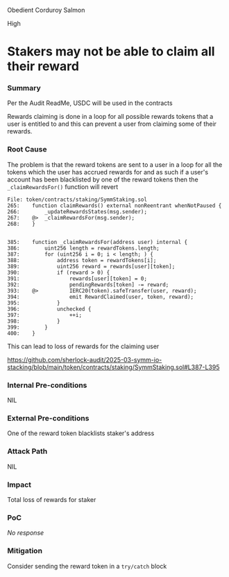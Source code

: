 Obedient Corduroy Salmon

High

# Stakers may not be able to claim all their reward

### Summary

Per the Audit ReadMe, USDC will be used in the contracts

Rewards claiming is done in a loop for all possible rewards tokens that a user is entitled to and this can prevent a user from claiming some of their rewards.

### Root Cause

The problem is that the reward tokens are sent to a user in a loop for all the tokens which the user has accrued rewards for and as such if a user's account has been blacklisted by one of the reward tokens then the `_claimRewardsFor()` function will revert

```solidity
File: token/contracts/staking/SymmStaking.sol
265: 	function claimRewards() external nonReentrant whenNotPaused {
266: 		_updateRewardsStates(msg.sender);
267: 	@>	_claimRewardsFor(msg.sender);
268: 	}


385: 	function _claimRewardsFor(address user) internal {
386: 		uint256 length = rewardTokens.length;
387: 		for (uint256 i = 0; i < length; ) {
388: 			address token = rewardTokens[i];
389: 			uint256 reward = rewards[user][token];
390: 			if (reward > 0) {
391: 				rewards[user][token] = 0;
392: 				pendingRewards[token] -= reward;
393: 	@>			IERC20(token).safeTransfer(user, reward);
394: 				emit RewardClaimed(user, token, reward);
395: 			}
396: 			unchecked {
397: 				++i;
398: 			}
399: 		}
400: 	}

```

This can lead to loss of rewards for the claiming user


https://github.com/sherlock-audit/2025-03-symm-io-stacking/blob/main/token/contracts/staking/SymmStaking.sol#L387-L395

### Internal Pre-conditions

NIL

### External Pre-conditions

One of the reward token blacklists staker's address

### Attack Path

NIL

### Impact

Total loss of rewards for staker

### PoC

_No response_

### Mitigation

Consider sending the reward token in a `try/catch` block